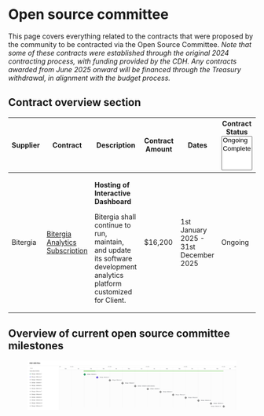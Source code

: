 # Open source committee

This page covers everything related to the contracts that were proposed by the community to be contracted via the Open Source Committee. _Note that some of these contracts were established through the original 2024 contracting process, with funding provided by the CDH. Any contracts awarded from June 2025 onward will be financed through the Treasury withdrawal, in alignment with the budget process._

## **Contract overview section**

<table data-full-width="true"><thead><tr><th width="91">Supplier</th><th width="128.111083984375">Contract</th><th width="401.333251953125">Description</th><th width="156">Contract Amount</th><th width="184.4444580078125">Dates</th><th>Contract Status<select multiple><option value="1suRQbkRqH2z" label="Ongoing" color="blue"></option><option value="T4zEAlmGO1Vm" label="Complete" color="blue"></option></select></th></tr></thead><tbody><tr><td>Bitergia</td><td><a href="bitergia-analytics-subscription.md">Bitergia Analytics Subscription</a></td><td><p><strong>Hosting of Interactive Dashboard</strong></p><p>Bitergia shall continue to run, maintain, and update its software development analytics platform customized for Client.</p></td><td>$16,200</td><td>1st January 2025 - 31st December 2025</td><td><span data-option="1suRQbkRqH2z">Ongoing</span></td></tr></tbody></table>

## Overview of current open source committee milestones



<figure><img src="../../../.gitbook/assets/OSC Gantt.png" alt=""><figcaption></figcaption></figure>
